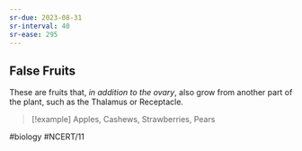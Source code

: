 ```yaml
---
sr-due: 2023-08-31
sr-interval: 40
sr-ease: 295
---
```

## False Fruits

These are fruits that, *in addition to the ovary*, also grow from another part of the plant, such as the Thalamus or Receptacle.

> [!example]
> Apples, Cashews, Strawberries, Pears

#biology #NCERT/11 